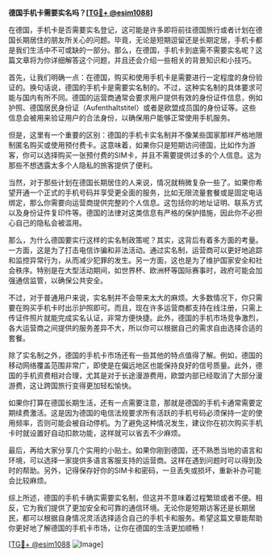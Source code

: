 **德国手机卡需要实名吗？[[TG💪+ @esim1088](https://t.me/s/esim1088)]**

在德国，手机卡是否需要实名登记，这可能是许多即将前往德国旅行或者计划在德国长期居住的朋友所关心的问题。毕竟，无论是短期逗留还是长期定居，手机卡都是我们生活中不可或缺的一部分。那么，在德国，手机卡到底需不需要实名呢？这篇文章将为你详细解答这个问题，并且还会介绍一些相关的背景知识和小技巧。

首先，让我们明确一点：在德国，购买和使用手机卡是需要进行一定程度的身份验证的。换句话说，德国的手机卡是需要实名制的。不过，这种实名制的具体要求可能与国内有所不同。德国的运营商通常会要求用户提供有效的身份证件信息，例如护照、德国居民身份证（Aufenthaltstitel）或者是欧盟成员国的身份证等。这些信息会被用来验证用户的合法身份，以确保用户能够正常使用手机服务。

但是，这里有一个重要的区别：德国的手机卡实名制并不像某些国家那样严格地限制匿名购买或使用预付费卡。这意味着，如果你只是短期访问德国，比如作为游客，你可以选择购买一张预付费的SIM卡，并且不需要提供过多的个人信息。这为那些不想透露太多个人隐私的旅客提供了便利。

当然，对于那些计划在德国长期居住的人来说，情况就稍微复杂一些了。如果你希望开通一个正式的手机号码并享受更全面的服务，比如无限流量套餐或是固定电话绑定，那么你需要向运营商提供完整的个人信息。这包括你的地址证明、联系方式以及身份证件复印件等。德国的法律对这类信息有严格的保护措施，因此你不必担心自己的隐私会被滥用。

那么，为什么德国要实行这样的实名制政策呢？其实，这背后有着多方面的考量。一方面，这是为了打击电信诈骗和非法活动。通过实名制，运营商可以更好地追踪和监控异常行为，从而减少犯罪的发生。另一方面，这也是为了维护国家安全和社会秩序。特别是在大型活动期间，如世界杯、欧洲杯等国际赛事时，政府可能会加强通信监管，以确保公共安全。

不过，对于普通用户来说，实名制并不会带来太大的麻烦。大多数情况下，你只需要在购买手机卡时出示护照即可。而且，现在许多运营商都支持在线注册，只需上传证件照片就能完成实名认证，非常方便快捷。此外，德国的手机市场竞争激烈，各大运营商之间提供的服务差异不大，所以你可以根据自己的需求自由选择合适的套餐。

除了实名制之外，德国的手机卡市场还有一些其他的特点值得了解。例如，德国的移动网络覆盖范围非常广，即使是在偏远地区也能保持良好的信号质量。此外，德国的手机资费相对合理，尤其是对于长途漫游费用，欧盟内部已经取消了大部分漫游费，这让跨国旅行变得更加轻松愉快。

如果你打算在德国长期生活，还有一点需要注意，那就是德国的手机卡通常需要定期续费激活。这是因为德国的电信法规要求所有活跃的手机号码必须保持一定的使用频率，否则可能会被自动停机。为了避免这种情况发生，建议你在初次购买手机卡时就设置好自动扣款功能，这样就可以省去不少麻烦。

最后，再给大家分享几个实用的小贴士。如果你刚到德国，还不熟悉当地的语言和环境，可以选择一家提供多语言客服支持的运营商。这样在遇到问题时可以得到及时的帮助。另外，记得保存好你的SIM卡和密码，一旦丢失或损坏，重新补办可能会比较麻烦。

综上所述，德国的手机卡确实需要实名制，但这并不意味着过程繁琐或者不便。相反，它为我们提供了更加安全和可靠的通信环境。无论你是短期访客还是长期居民，都可以根据自身情况灵活选择适合自己的手机卡和服务。希望这篇文章能帮助你更好地了解德国的手机卡市场，让你在德国的生活更加顺畅！

[[TG💪+ @esim1088](https://t.me/s/esim1088) ![Image](https://i.postimg.cc/4NQfJmqS/Snipaste-2025-05-13-00-14-12.png)]